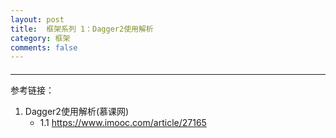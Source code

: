 ```yaml
---
layout: post
title:  框架系列 1：Dagger2使用解析
category: 框架
comments: false
---
```


####  
 ---
 
 

 
 
 
 
 参考链接：
 
 1. Dagger2使用解析(慕课网)
 	* 1.1 <https://www.imooc.com/article/27165>
 
 
 
 
 
 
 
 
 
 
 
 
 
 
 
 
 